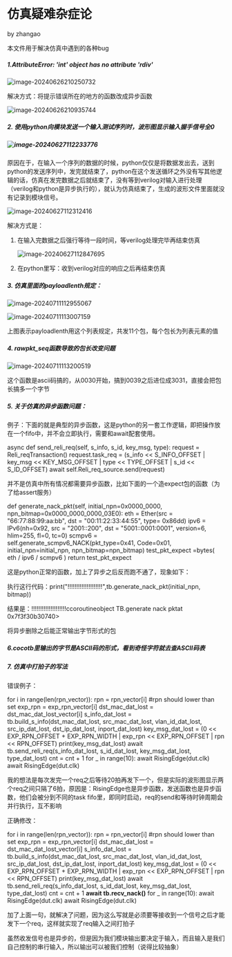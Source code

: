 # 仿真疑难杂症论

by zhangao

本文件用于解决仿真中遇到的各种bug

##### 1.AttributeError: 'int' object has no attribute '__rdiv__'

![image-20240626210250732](C:\Users\lenovo\AppData\Roaming\Typora\typora-user-images\image-20240626210250732.png)

解决方式：将提示错误所在的地方的函数改成异步函数

![image-20240626210935744](C:\Users\lenovo\AppData\Roaming\Typora\typora-user-images\image-20240626210935744.png)

##### 2. 使用python向模块发送一个输入测试序列时，波形图显示输入握手信号全0

##### ![image-20240627112233776](C:\Users\lenovo\AppData\Roaming\Typora\typora-user-images\image-20240627112233776.png)

原因在于，在输入一个序列的数据的时候，python仅仅是将数据发出去，送到python的发送序列中，发完就结束了，python在这个发送循环之外没有写其他逻辑的话，仿真在发完数据之后就结束了，没有等到verilog对输入进行处理（verilog和python是异步执行的），就认为仿真结束了，生成的波形文件里面就没有记录到模块信号。

![image-20240627112312416](C:\Users\lenovo\AppData\Roaming\Typora\typora-user-images\image-20240627112312416.png)

解决方式是：

1. 在输入完数据之后强行等待一段时间，等verilog处理完毕再结束仿真

   ![image-20240627112847695](C:\Users\lenovo\AppData\Roaming\Typora\typora-user-images\image-20240627112847695.png)

2. 在python里写：收到verilog对应的响应之后再结束仿真

##### 3. 仿真里面的payloadlenth规定：

![image-20240711112955067](C:\Users\Aopir\AppData\Roaming\Typora\typora-user-images\image-20240711112955067.png)

![image-20240711113007159](C:\Users\Aopir\AppData\Roaming\Typora\typora-user-images\image-20240711113007159.png)

上图表示payloadlenth用这个列表规定，共发11个包，每个包长为列表元素的值

##### 4. rawpkt_seq函数导致的包长改变问题

![image-20240711113200519](C:\Users\Aopir\AppData\Roaming\Typora\typora-user-images\image-20240711113200519.png)

这个函数是ascii码搞的，从0030开始，搞到0039之后进位成3031，直接会把包长搞多一个字节

##### 5. 关于仿真的异步函数问题：

例子：下面的就是典型的异步函数，这是python的另一套工作逻辑，即把操作放在一个fifo中，并不会立即执行，需要和await配套使用。

async def send_reli_req(self, s_info, s_id, key_msg, type):
    request = Reli_reqTransaction()
    request.task_req = (s_info << S_INFO_OFFSET | key_msg << KEY_MSG_OFFSET | type << TYPE_OFFSET | s_id << S_ID_OFFSET)
    await self.Reli_req_source.send(request)

并不是仿真中所有情况都需要异步函数，比如下面的一个造expect包的函数（为了给assert服务）

 def generate_nack_pkt(self, initial_npn=0x0000_0000, npn_bitmap=0x0000_0000_0000_03E0):
     eth  = Ether(src = "66:77:88:99:aa:bb", dst = "00:11:22:33:44:55",  type= 0x86dd)
     ipv6 = IPv6(nh=0x92, src = "2001::200", dst = "5001::0001:0001", version=6, hlim=255, fl=0, tc=0)
     scmpv6 = self.generate_scmpv6_NACK(pkt_type=0x41, Code=0x01, initial_npn=initial_npn, npn_bitmap=npn_bitmap)
     test_pkt_expect =bytes( eth / ipv6 / scmpv6 )
     return test_pkt_expect

这是python正常的函数，加上了异步之后反而跑不通了，现象如下：

执行这行代码：print("!!!!!!!!!!!!!!!!!!!!",tb.generate_nack_pkt(initial_npn, bitmap))

结果是：!!!!!!!!!!!!!!!!!!!!ccoroutineobject TB.generate nack pktat 0x7f3f30b30740>

将异步删除之后能正常输出字节形式的包

##### 6.cocotb里输出的字节是ASCII码的形式，看到奇怪字符就去查ASCII码表

##### 7. 仿真中打拍子的写法

错误例子：

for i in range(len(rpn_vector)):
    rpn = rpn_vector[i]              #rpn should lower than set
    exp_rpn = exp_rpn_vector[i]
    dst_mac_dat_lost = dst_mac_dat_lost_vector[i]
    s_info_dat_lost = tb.build_s_info(dst_mac_dat_lost, src_mac_dat_lost,
                              vlan_id_dat_lost, src_ip_dat_lost,
                              dst_ip_dat_lost, inport_dat_lost)
    key_msg_dat_lost = (0 << EXP_RPN_OFFSET + EXP_RPN_WIDTH | exp_rpn << EXP_RPN_OFFSET | rpn << RPN_OFFSET)
    print(key_msg_dat_lost)
    await tb.send_reli_req(s_info_dat_lost, s_id_dat_lost,
                    key_msg_dat_lost, type_dat_lost)
    cnt = cnt + 1
    for _ in range(10):
        await RisingEdge(dut.clk)
        await RisingEdge(dut.clk)

我的想法是每次发完一个req之后等待20拍再发下一个，但是实际的波形图显示两个req之间只隔了6拍，原因是：RisingEdge也是异步函数，发送函数也是异步函数，他们会被分到不同的task fifo里，即同时启动，req的send和等待时钟周期会并行执行，互不影响

正确修改：

for i in range(len(rpn_vector)):
    rpn = rpn_vector[i]              #rpn should lower than set
    exp_rpn = exp_rpn_vector[i]
    dst_mac_dat_lost = dst_mac_dat_lost_vector[i]
    s_info_dat_lost = tb.build_s_info(dst_mac_dat_lost, src_mac_dat_lost,
                              vlan_id_dat_lost, src_ip_dat_lost,
                              dst_ip_dat_lost, inport_dat_lost)
    key_msg_dat_lost = (0 << EXP_RPN_OFFSET + EXP_RPN_WIDTH | exp_rpn << EXP_RPN_OFFSET | rpn << RPN_OFFSET)
    print(key_msg_dat_lost)
    await tb.send_reli_req(s_info_dat_lost, s_id_dat_lost,
                    key_msg_dat_lost, type_dat_lost)
    cnt = cnt + 1
    **await tb.recv_nack()**
    for _ in range(10):
        await RisingEdge(dut.clk)
        await RisingEdge(dut.clk)

加了上面一句，就解决了问题，因为这么写就是必须要等接收到一个信号之后才能发下一个req，这样就实现了req输入之间打拍子

虽然收发信号也是异步的，但是因为我们模块输出要决定于输入，而且输入是我们自己控制的串行输入，所以输出可以被我们控制（说得比较抽象）

